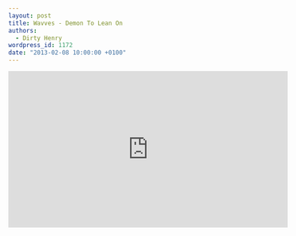```yaml
---
layout: post
title: Wavves - Demon To Lean On
authors:
  - Dirty Henry
wordpress_id: 1172
date: "2013-02-08 10:00:00 +0100"
---
```


<iframe width="560" height="314" src="http://www.youtube.com/embed/lG8HCFQa3OQ" frameborder="0" allowfullscreen></iframe>
